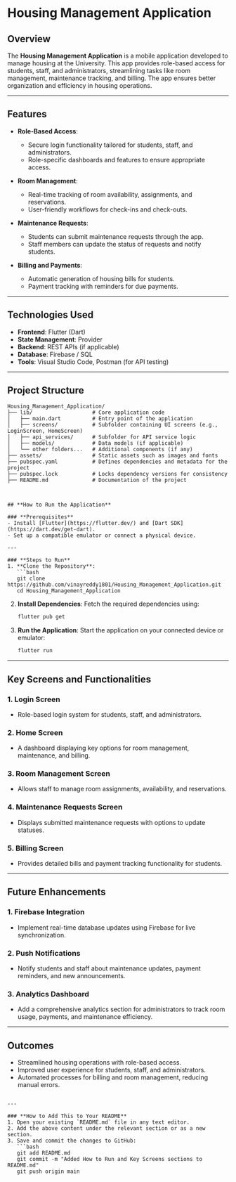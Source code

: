 # **Housing Management Application**

## **Overview**
The **Housing Management Application** is a mobile application developed to manage housing at the University. This app provides role-based access for students, staff, and administrators, streamlining tasks like room management, maintenance tracking, and billing. The app ensures better organization and efficiency in housing operations.

---

## **Features**
- **Role-Based Access**:
  - Secure login functionality tailored for students, staff, and administrators.
  - Role-specific dashboards and features to ensure appropriate access.

- **Room Management**:
  - Real-time tracking of room availability, assignments, and reservations.
  - User-friendly workflows for check-ins and check-outs.

- **Maintenance Requests**:
  - Students can submit maintenance requests through the app.
  - Staff members can update the status of requests and notify students.

- **Billing and Payments**:
  - Automatic generation of housing bills for students.
  - Payment tracking with reminders for due payments.

---

## **Technologies Used**
- **Frontend**: Flutter (Dart)
- **State Management**: Provider
- **Backend**: REST APIs (if applicable)
- **Database**: Firebase / SQL
- **Tools**: Visual Studio Code, Postman (for API testing)

---

## **Project Structure**
```plaintext
Housing_Management_Application/
├── lib/                   # Core application code
│   ├── main.dart          # Entry point of the application
│   ├── screens/           # Subfolder containing UI screens (e.g., LoginScreen, HomeScreen)
│   ├── api_services/      # Subfolder for API service logic
│   ├── models/            # Data models (if applicable)
│   └── other folders...   # Additional components (if any)
├── assets/                # Static assets such as images and fonts
├── pubspec.yaml           # Defines dependencies and metadata for the project
├── pubspec.lock           # Locks dependency versions for consistency
├── README.md              # Documentation of the project



## **How to Run the Application**

### **Prerequisites**
- Install [Flutter](https://flutter.dev/) and [Dart SDK](https://dart.dev/get-dart).
- Set up a compatible emulator or connect a physical device.

---

### **Steps to Run**
1. **Clone the Repository**:
   ```bash
   git clone https://github.com/vinayreddy1801/Housing_Management_Application.git
   cd Housing_Management_Application
   ```

2. **Install Dependencies**:
   Fetch the required dependencies using:
   ```bash
   flutter pub get
   ```

3. **Run the Application**:
   Start the application on your connected device or emulator:
   ```bash
   flutter run
   ```

---

## **Key Screens and Functionalities**

### 1. **Login Screen**
- Role-based login system for students, staff, and administrators.

### 2. **Home Screen**
- A dashboard displaying key options for room management, maintenance, and billing.

### 3. **Room Management Screen**
- Allows staff to manage room assignments, availability, and reservations.

### 4. **Maintenance Requests Screen**
- Displays submitted maintenance requests with options to update statuses.

### 5. **Billing Screen**
- Provides detailed bills and payment tracking functionality for students.

---

## **Future Enhancements**

### 1. **Firebase Integration**
- Implement real-time database updates using Firebase for live synchronization.

### 2. **Push Notifications**
- Notify students and staff about maintenance updates, payment reminders, and new announcements.

### 3. **Analytics Dashboard**
- Add a comprehensive analytics section for administrators to track room usage, payments, and maintenance efficiency.

---

## **Outcomes**
- Streamlined housing operations with role-based access.
- Improved user experience for students, staff, and administrators.
- Automated processes for billing and room management, reducing manual errors.
```

---

### **How to Add This to Your README**
1. Open your existing `README.md` file in any text editor.
2. Add the above content under the relevant section or as a new section.
3. Save and commit the changes to GitHub:
   ```bash
   git add README.md
   git commit -m "Added How to Run and Key Screens sections to README.md"
   git push origin main
   ```
